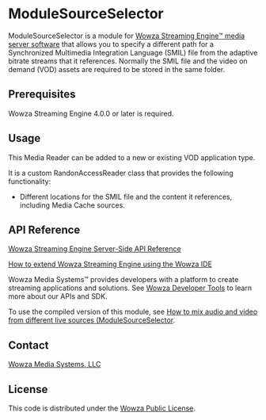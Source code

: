 # ModuleSourceSelector

ModuleSourceSelector is a module for [Wowza Streaming Engine™ media server software](https://www.wowza.com/products/streaming-engine) that allows you to specify a different path for a Synchronized Multimedia Integration Language (SMIL) file from the adaptive bitrate streams that it references. Normally the SMIL file and the video on demand (VOD) assets are required to be stored in the same folder.

## Prerequisites

Wowza Streaming Engine 4.0.0 or later is required.

## Usage

This Media Reader can be added to a new or existing VOD application type.

It is a custom RandonAccessReader class that provides the following functionality:

* Different locations for the SMIL file and the content it references, including Media Cache sources.

## API Reference

[Wowza Streaming Engine Server-Side API Reference](https://www.wowza.com/resources/WowzaStreamingEngine_ServerSideAPI.pdf)

[How to extend Wowza Streaming Engine using the Wowza IDE](https://www.wowza.com/forums/content.php?759-How-to-extend-Wowza-Streaming-Engine-using-the-Wowza-IDE)

Wowza Media Systems™ provides developers with a platform to create streaming applications and solutions. See [Wowza Developer Tools](https://www.wowza.com/resources/developers) to learn more about our APIs and SDK.

To use the compiled version of this module, see [How to mix audio and video from different live sources (ModuleSourceSelector](https://www.wowza.com/forums/content.php?645-How-to-use-different-Media-Cache-Sources-for-SMIL-files-and-VOD-assets-%28MediaCacheSourceSelector%29).

## Contact

[Wowza Media Systems, LLC](https://www.wowza.com/contact)

## License

This code is distributed under the [Wowza Public License](https://github.com/WowzaMediaSystems/wse-plugin-sourceselector/blob/master/LICENSE.txt).

